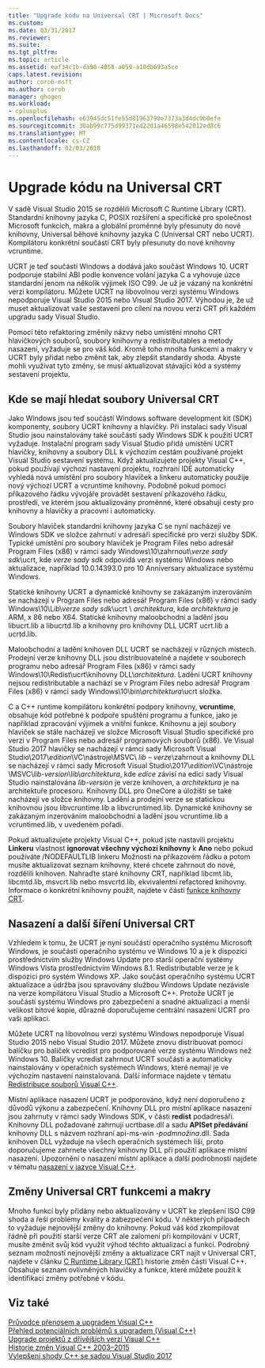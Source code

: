 ```yaml
---
title: "Upgrade kódu na Universal CRT | Microsoft Docs"
ms.custom: 
ms.date: 03/31/2017
ms.reviewer: 
ms.suite: 
ms.tgt_pltfrm: 
ms.topic: article
ms.assetid: eaf34c1b-da98-4058-a059-a10db693a5ce
caps.latest.revision: 
author: corob-msft
ms.author: corob
manager: ghogen
ms.workload:
- cplusplus
ms.openlocfilehash: e63945dc51fe55d81963790e7373a3d4dc9b0efe
ms.sourcegitcommit: 30ab99c775d99371ed22d1a46598e542012ed8c6
ms.translationtype: MT
ms.contentlocale: cs-CZ
ms.lasthandoff: 02/03/2018
---
```

# <a name="upgrade-your-code-to-the-universal-crt"></a>Upgrade kódu na Universal CRT

V sadě Visual Studio 2015 se rozdělili Microsoft C Runtime Library (CRT). Standardní knihovny jazyka C, POSIX rozšíření a specifické pro společnost Microsoft funkcích, makra a globální proměnné byly přesunuty do nové knihovny, Universal běhové knihovny jazyka C (Universal CRT nebo UCRT). Kompilátoru konkrétní součástí CRT byly přesunuty do nové knihovny vcruntime.  
  
UCRT je teď součástí Windows a dodává jako součást Windows 10. UCRT podporuje stabilní ABI podle konvence volání jazyka C a vyhovuje úzce standardní jenom na několik výjimek ISO C99. Je už je vázaný na konkrétní verzi kompilátoru. Můžete UCRT na libovolnou verzi systému Windows nepodporuje Visual Studio 2015 nebo Visual Studio 2017. Výhodou je, že už muset aktualizovat vaše sestavení pro cílení na novou verzi CRT při každém upgradu sady Visual Studio.  
  
Pomocí této refaktoring změnily názvy nebo umístění mnoho CRT hlavičkových souborů, soubory knihovny a redistributables a metody nasazení, vyžaduje se pro váš kód. Kromě toho mnoha funkcemi a makry v UCRT byly přidat nebo změnit tak, aby zlepšit standardy shoda. Abyste mohli využívat tyto změny, se musí aktualizovat stávající kód a systémy sestavení projektu.  
  
## <a name="where-to-find-the-universal-crt-files"></a>Kde se mají hledat soubory Universal CRT

Jako Windows jsou teď součástí Windows software development kit (SDK) komponenty, soubory UCRT knihovny a hlavičky. Při instalaci sady Visual Studio jsou nainstalovány také součástí sady Windows SDK k použití UCRT vyžaduje. Instalační program sady Visual Studio přidá umístění UCRT hlavičky, knihovny a soubory DLL k výchozím cestám používané projekt Visual Studio sestavení systému. Když aktualizujete projekty Visual C++, pokud používají výchozí nastavení projektu, rozhraní IDE automaticky vyhledá nová umístění pro soubory hlaviček a linkeru automaticky použije nový výchozí UCRT a vcruntime knihovny. Podobně pokud pomocí příkazového řádku vývojáře provádět sestavení příkazového řádku, prostředí, ve kterém jsou aktualizovány proměnné, které obsahují cesty pro knihovny a hlavičky a pracovní i automaticky.  
  
Soubory hlaviček standardní knihovny jazyka C se nyní nacházejí ve Windows SDK ve složce zahrnutí v adresáři specifické pro verzi služby SDK. Typické umístění pro soubory hlaviček je Program Files nebo adresář Program Files (x86) v rámci sady Windows\\10\\zahrnout\\_verze sady sdk_\\ucrt, kde _verze sady sdk_ odpovídá verzi systému Windows nebo aktualizace, například 10.0.14393.0 pro 10 Anniversary aktualizace systému Windows.   
  
Statické knihovny UCRT a dynamické knihovny se zakázaným inzerováním se nacházejí v Program Files nebo adresář Program Files (x86) v rámci sady Windows\\10\\Lib\\_verze sady sdk_\\ucrt \\ _architektura_, kde _architektura_ je ARM, x 86 nebo X64. Statické knihovny maloobchodní a ladění jsou libucrt.lib a libucrtd.lib a knihovny pro knihovny DLL UCRT ucrt.lib a ucrtd.lib.  
  
Maloobchodní a ladění knihoven DLL UCRT se nacházejí v různých místech. Prodejní verze knihovny DLL jsou distribuovatelné a najdete v souborech programu nebo adresář Program Files (x86) v rámci sady Windows\\10\\Redist\\ucrt\\knihovny DLL\\_architektura_\. Ladění UCRT knihovny nejsou redistributable a nachází se v Program Files nebo adresář Program Files (x86) v rámci sady Windows\\10\\bin\\_architektura_\\ucrt složka.   

C a C++ runtime kompilátoru konkrétní podpory knihovny, **vcruntime**, obsahuje kód potřebné k podpoře spuštění programu a funkce, jako je například zpracování výjimek a vnitřní funkce. Knihovnu a její soubory hlaviček se stále nacházejí ve složce Microsoft Visual Studio specifické pro verzi v Program Files nebo adresář programových souborů (x86). Ve Visual Studio 2017 hlavičky se nacházejí v rámci sady Microsoft Visual Studio\\2017\\_edition_\\VC\\nástroje\\MSVC\\  _lib – verze_\\zahrnout a knihovny DLL se nacházejí v rámci sady Microsoft Visual Studio\\2017\\_edition_\\VC\\nástroje \\MSVC\\_lib-version_\\lib\\_architektura_, kde _edice_ závisí na edici sady Visual Studio nainstalována _lib-version_ je verze knihoven, a _architektura_ je na architektuře procesoru. Knihovny DLL pro OneCore a úložišti se také nacházejí ve složce knihovny. Ladění a prodejní verze se statickou knihovnou jsou libvcruntime.lib a libvcruntimed.lib. Dynamické knihovny se zakázaným inzerováním maloobchodní a ladění jsou vcruntime.lib a vcruntimed.lib, v uvedeném pořadí.  
  
Pokud aktualizujete projekty Visual C++, pokud jste nastavili projektu **Linkeru** vlastnost **ignorovat všechny výchozí knihovny** k **Ano** nebo pokud používáte /NODEFAULTLIB linkeru Možnosti na příkazovém řádku a potom musíte aktualizovat seznam knihovny, které chcete zahrnout do nové, rozdělili knihoven. Nahraďte staré knihovny CRT, například libcmt.lib, libcmtd.lib, msvcrt.lib nebo msvcrtd.lib, ekvivalentní refactored knihovny. Informace o konkrétní knihovny použít, najdete v části [funkce knihovny CRT](../c-runtime-library/crt-library-features.md).  
  
## <a name="deployment-and-redistribution-of-the-universal-crt"></a>Nasazení a další šíření Universal CRT
  
Vzhledem k tomu, že UCRT je nyní součástí operačního systému Microsoft Windows, je součástí operačního systému ve Windows 10 a je k dispozici prostřednictvím služby Windows Update pro starší operační systémy Windows Vista prostřednictvím Windows 8.1. Redistributable verze je k dispozici pro systém Windows XP. Jako součást operačního systému UCRT aktualizace a údržba jsou spravovány službou Windows Update nezávisle na verze kompilátoru Visual Studio a Microsoft C++. Protože UCRT je součástí systému Windows pro zabezpečení a snadné aktualizací a menší velikost bitové kopie, důrazně doporučujeme centrální nasazení UCRT pro vaši aplikaci.  
  
Můžete UCRT na libovolnou verzi systému Windows nepodporuje Visual Studio 2015 nebo Visual Studio 2017. Můžete znovu distribuovat pomocí balíčku pro balíček vcredist pro podporované verze systému Windows než Windows 10. Balíčky vcredist zahrnout UCRT součásti a automaticky nainstalovány v operačních systémech Windows, které nemají je ve výchozím nastavení nainstalovaná. Další informace najdete v tématu [Redistribuce souborů Visual C++](../ide/redistributing-visual-cpp-files.md).  
  
Místní aplikace nasazení UCRT je podporováno, když není doporučeno z důvodů výkonu a zabezpečení. Knihovny DLL pro místní aplikace nasazení jsou zahrnuty v rámci sady Windows SDK, v části **redist** podadresáři. Knihovny DLL požadované zahrnují ucrtbase.dll a sadu **APISet předávání** knihovny DLL s názvem rozhraní api-ms-win -_podmnožina_.dll. Sada knihoven DLL vyžaduje na všech operačních systémech liší, proto doporučujeme zahrnete všechny knihovny DLL při použití aplikace místní nasazení. Upozornění o nasazení místní aplikace a další podrobnosti najdete v tématu [nasazení v jazyce Visual C++](../ide/deployment-in-visual-cpp.md).  
  
## <a name="changes-to-the-universal-crt-functions-and-macros"></a>Změny Universal CRT funkcemi a makry  

Mnoho funkcí byly přidány nebo aktualizovány v UCRT ke zlepšení ISO C99 shoda a řeší problémy kvality a zabezpečení kódu. V některých případech to vyžaduje nejnovější změny do knihovny. Pokud váš kód zkompilovat řádně při použití starší verze CRT ale zalomení při kompilování v UCRT, musíte změnit svůj kód využít výhod těchto aktualizací a funkcí. Podrobný seznam možností nejnovější změny a aktualizace CRT najít v Universal CRT, najdete v článku [C Runtime Library (CRT)](visual-cpp-change-history-2003-2015.md#BK_CRT) historie změn části Visual C++. Obsahuje seznam ovlivněných hlavičky a funkce, které můžete použít k identifikaci změny potřebné v kódu.  
  
## <a name="see-also"></a>Viz také  

[Průvodce přenosem a upgradem Visual C++](visual-cpp-porting-and-upgrading-guide.md)  
[Přehled potenciálních problémů s upgradem (Visual C++)](overview-of-potential-upgrade-issues-visual-cpp.md)  
[Upgrade projektů z dřívějších verzí Visual C++](upgrading-projects-from-earlier-versions-of-visual-cpp.md)  
[Historie změn Visual C++ 2003–2015](visual-cpp-change-history-2003-2015.md)  
[Vylepšení shody C++ se sadou Visual Studio 2017](../cpp-conformance-improvements-2017.md)  
